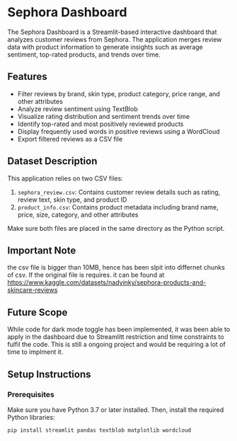 # Sephora Dashboard

The Sephora Dashboard is a Streamlit-based interactive dashboard that analyzes customer reviews from Sephora. The application merges review data with product information to generate insights such as average sentiment, top-rated products, and trends over time.

## Features

- Filter reviews by brand, skin type, product category, price range, and other attributes
- Analyze review sentiment using TextBlob
- Visualize rating distribution and sentiment trends over time
- Identify top-rated and most positively reviewed products
- Display frequently used words in positive reviews using a WordCloud
- Export filtered reviews as a CSV file

## Dataset Description

This application relies on two CSV files:

1. `sephora_review.csv`: Contains customer review details such as rating, review text, skin type, and product ID
2. `product_info.csv`: Contains product metadata including brand name, price, size, category, and other attributes

Make sure both files are placed in the same directory as the Python script.
## Important Note
the csv file is bigger than 10MB, hence has been slpit into differnet chunks of csv. If the original file is requires. it can be found at https://www.kaggle.com/datasets/nadyinky/sephora-products-and-skincare-reviews

## Future Scope
While code for dark mode toggle has been implemented, it was been able to apply in the dashboard due to Streamlitt restriction and time constraints to fulfil the code. This is still a ongoing project and would be requiring a lot of time to implment it.


## Setup Instructions

### Prerequisites

Make sure you have Python 3.7 or later installed. Then, install the required Python libraries:

```bash
pip install streamlit pandas textblob matplotlib wordcloud

